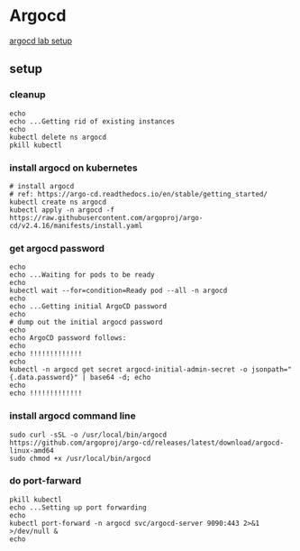 # Argocd
[argocd lab setup](https://github.com/skillrepos/argo-setup)

## setup
### cleanup
```shell
echo
echo ...Getting rid of existing instances
echo
kubectl delete ns argocd
pkill kubectl
```

### install argocd on kubernetes
```shell
# install argocd
# ref: https://argo-cd.readthedocs.io/en/stable/getting_started/
kubectl create ns argocd
kubectl apply -n argocd -f https://raw.githubusercontent.com/argoproj/argo-cd/v2.4.16/manifests/install.yaml
```

### get argocd password
```shell
echo
echo ...Waiting for pods to be ready
echo
kubectl wait --for=condition=Ready pod --all -n argocd
echo
echo ...Getting initial ArgoCD password
echo
# dump out the initial argocd password
echo
echo ArgoCD password follows:
echo
echo !!!!!!!!!!!!!
echo
kubectl -n argocd get secret argocd-initial-admin-secret -o jsonpath="{.data.password}" | base64 -d; echo
echo
echo !!!!!!!!!!!!!

```

### install argocd command line
```shell
sudo curl -sSL -o /usr/local/bin/argocd https://github.com/argoproj/argo-cd/releases/latest/download/argocd-linux-amd64
sudo chmod +x /usr/local/bin/argocd

```

### do port-farward
```shell
pkill kubectl
echo ...Setting up port forwarding
echo
kubectl port-forward -n argocd svc/argocd-server 9090:443 2>&1 >/dev/null &
echo

```
